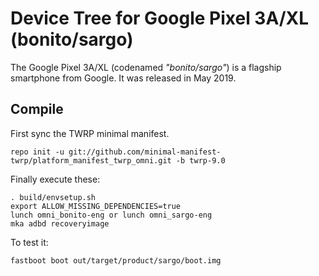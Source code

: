 # Device Tree for Google Pixel 3A/XL (bonito/sargo)

The Google Pixel 3A/XL (codenamed _"bonito/sargo"_) is a flagship smartphone from Google.
It was released in May 2019.

## Compile

First sync the TWRP minimal manifest.
```
repo init -u git://github.com/minimal-manifest-twrp/platform_manifest_twrp_omni.git -b twrp-9.0
```

Finally execute these:
```
. build/envsetup.sh
export ALLOW_MISSING_DEPENDENCIES=true
lunch omni_bonito-eng or lunch omni_sargo-eng 
mka adbd recoveryimage 
```

To test it:
```
fastboot boot out/target/product/sargo/boot.img
```

